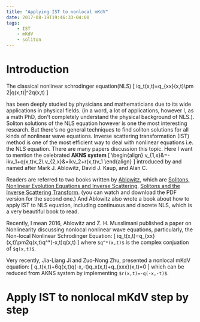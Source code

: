 ```yaml
---
title: "Applying IST to nonlocal mKdV"
date: 2017-08-19T19:46:33-04:00
tags:
	- IST
	- mKdV
	- soliton
---
```

# Introduction
The classical nonlinear schrodinger equation(NLS)
\[
iq_t(x,t)=q_{xx}(x,t)\pm 2|q(x,t)|^2q(x,t)
\]

has been deeply studied by physicians and mathematicians due to its wide applications in physical fields. (in a word, a lot of applications, however I, as a math PhD, don't completely understand the physical background of NLS.). Soliton solutions of the NLS equation however is one the most interesting research. But there's no general techniques to find soliton solutions for all kinds of nonlinear wave equations. Inverse scattering transformation (IST) method is one of the most efficient way to deal with nonlinear equations i.e. the NLS equation. There are many papers discussion this topic. Here I want to mention the celebrated **AKNS system**
\[
\begin{align}
v_{1,x}&=-ikv_1+q(x,t)v_2\\
v_{2,x}&=ikv_2+r(x,t)v_1
\end{align}
\]
introduced by and named after Mark J. Ablowitz, David J. Kaup, and Alan C.

Readers are referred to two books written by [Ablowitz](https://sites.google.com/site/ablowitz/), which are [Solitons, Nonlinear  Evolution Equations  and Inverse Scattering](https://www.amazon.com/Nonlinear-Evolution-Equations-Scattering-Mathematical/dp/0521387302), [Solitons  and  the  Inverse  Scattering Transform](http://www.umbc.edu/photonics/Menyuk/Zweck/Ablowitz-Segur_1981.pdf). (you can watch and download the PDF version for the second one.) And Ablowitz also wrote a book about how to apply IST to NLS equation, including continuous and discrete NLS, which is a very beautiful book to read.

Recently, I mean 2016, Ablowitz and Z. H. Musslimani published a paper on Nonlinearity discussing nonlocal nonlinear wave equations, particularly, the Non-local Nonlinear Schrodinger Equation:
\[
iq_t(x,t)=q_{xx}(x,t)\pm2q(x,t)q^*(-x,t)q(x,t)
\]
where `$q^*(x,t)$` is the complex conjuation of `$q(x,t)$`.

Very recently, Jia-Liang Ji and Zuo-Nong Zhu, presented a nonlocal mKdV equation:
\[
q_t(x,t)+6q(x,t)q(-x,-t)q_x(x,t)+q_{xxx}(x,t)=0
\]
which can be reduced from AKNS system by implementing `$r(x,t)=-q(-x,-t)$`. 

# Apply IST to nonlocal mKdV step by step

